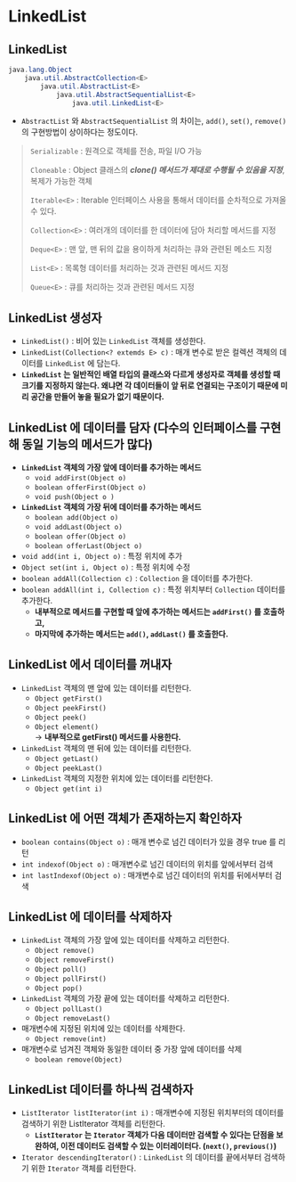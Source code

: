 # LinkedList

## LinkedList

```java
java.lang.Object
    java.util.AbstractCollection<E>
        java.util.AbstractList<E>
            java.util.AbstractSequentialList<E>
                java.util.LinkedList<E>
```

* `AbstractList` 와 `AbstractSequentialList` 의 차이는, `add()`, `set()`, `remove()` 의 구현방법이 상이하다는 정도이다.

> `Serializable` : 원격으로 객체를 전송, 파일 I/O 가능
>
> `Cloneable` : Object 클래스의 _**clone() 메서드가 제대로 수행될 수 있음을 지정**_, 복제가 가능한 객체
>
> `Iterable<E>` : Iterable 인터페이스 사용을 통해서 데이터를 순차적으로 가져올 수 있다.
>
> `Collection<E>` : 여러개의 데이터를 한 데이터에 담아 처리할 메서드를 지정
>
> `Deque<E>` : 맨 앞, 맨 뒤의 값을 용이하게 처리하는 큐와 관련된 메소드 지정
>
> `List<E>` : 목록형 데이터를 처리하는 것과 관련된 메서드 지정
>
> `Queue<E>` : 큐를 처리하는 것과 관련된 메서드 지정

## LinkedList 생성자

* `LinkedList()` : 비어 있는 `LinkedList` 객체를 생성한다.
* `LinkedList(Collection<? extemds E> c)` : 매개 변수로 받은 컬렉션 객체의 데이터를 `LinkedList` 에 담는다.
* **`LinkedList` 는 일반적인 배열 타입의 클래스와 다르게 생성자로 객체를 생성할 때 크기를 지정하지 않는다. 왜냐면 각 데이터들이 앞 뒤로 연결되는 구조이기 때문에 미리 공간을 만들어 놓을 필요가 없기 때문이다.**

## LinkedList 에 데이터를 담자 (다수의 인터페이스를 구현해 동일 기능의 메서드가 많다)

* **`LinkedList` 객체의 가장 앞에 데이터를 추가하는 메서드**
  * `void addFirst(Object o)`
  * `boolean offerFirst(Object o)`
  * `void push(Object o )`
* **`LinkedList` 객체의 가장 뒤에 데이터를 추가하는 메서드**
  * `boolean add(Object o)`
  * `void addLast(Object o)`
  * `boolean offer(Object o)`
  * `boolean offerLast(Object o)`
* `void add(int i, Object o)` : 특정 위치에 추가
* `Object set(int i, Object o)` : 특정 위치에 수정
* `boolean addAll(Collection c)` : `Collection` 을 데이터를 추가한다.
* `boolean addAll(int i, Collection c)` : 특정 위치부터 `Collection` 데이터를 추가한다.
  * **내부적으로 메서드를 구현할 때 앞에 추가하는 메서드는 `addFirst()` 를 호출하고,**&#x20;
  * **마지막에 추가하는 메서드는 `add()`, `addLast()` 를 호출한다.**

## LinkedList 에서 데이터를 꺼내자

* `LinkedList` 객체의 맨 앞에 있는 데이터를 리턴한다.
  * `Object getFirst()`
  * `Object peekFirst()`
  * `Object peek()`
  * `Object element()`\
    \-> **내부적으로 getFirst() 메서드를 사용한다.**
* `LinkedList` 객체의 맨 뒤에 있는 데이터를 리턴한다.
  * `Object getLast()`
  * `Object peekLast()`
* `LinkedList` 객체의 지정한 위치에 있는 데이터를 리턴한다.
  * `Object get(int i)`

## LinkedList 에 어떤 객체가 존재하는지 확인하자

* `boolean contains(Object o)` : 매개 변수로 넘긴 데이터가 있을 경우 true 를 리턴
* `int indexof(Object o)` : 매개변수로 넘긴 데이터의 위치를 앞에서부터 검색
* `int lastIndexof(Object o)` : 매개변수로 넘긴 데이터의 위치를 뒤에서부터 검색

## LinkedList 에 데이터를 삭제하자

* `LinkedList` 객체의 가장 앞에 있는 데이터를 삭제하고 리턴한다.
  * `Object remove()`
  * `Object removeFirst()`
  * `Object poll()`
  * `Object pollFirst()`
  * `Object pop()`
* `LinkedList` 객체의 가장 끝에 있는 데이터를 삭제하고 리턴한다.
  * `Object pollLast()`
  * `Object removeLast()`
* 매개변수에 지정된 위치에 있는 데이터를 삭제한다.
  * `Object remove(int)`
* 매개변수로 넘겨진 객체와 동일한 데이터 중 가장 앞에 데이터를 삭제
  * `boolean remove(Object)`

## LinkedList 데이터를 하나씩 검색하자

* `ListIterator listIterator(int i)` : 매개변수에 지정된 위치부터의 데이터를 검색하기 위한 ListIterator 객체를 리턴한다.
  * **`ListIterator` 는 `Iterator` 객체가 다음 데이터만 검색할 수 있다는 단점을 보완하여, 이전 데이터도 검색할 수 있는 이터레이터다. (`next()`, `previous()`)**
* `Iterator descendingIterator()` : `LinkedList` 의 데이터를 끝에서부터 검색하기 위한 `Iterator` 객체를 리턴한다.
